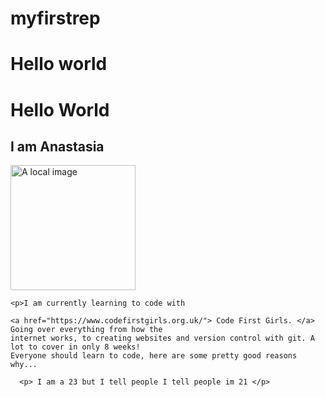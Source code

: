 # myfirstrep

<head>
  <title>Anas's Example HTML page</title>
    <link rel="stylesheet" type="text/css" href="css/style.css">
</head>
<body>

<h1>Hello world</h1>
<h1>Hello World </h1>

  <h2> I am Anastasia </h2>

  <p>
  <img src="./duck.jpg" alt="A local image" width="200px">

    <p>I am currently learning to code with

    <a href="https://www.codefirstgirls.org.uk/"> Code First Girls. </a> Going over everything from how the
    internet works, to creating websites and version control with git. A lot to cover in only 8 weeks!
    Everyone should learn to code, here are some pretty good reasons why...
  </p>

      <p> I am a 23 but I tell people I tell people im 21 </p>
